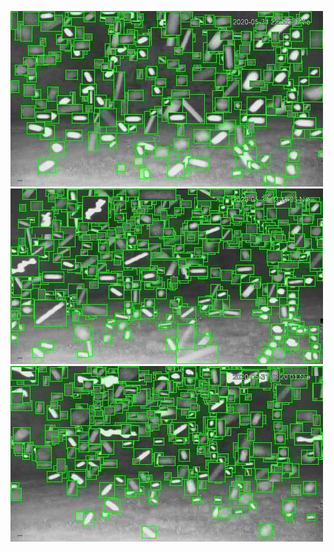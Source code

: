 ![20200531-221919-224924](in/20200531/20200531-221919-224924_0_.jpg)
![20200531-224929-231934](in/20200531/20200531-224929-231934_0_.jpg)
![20200531-231939-234944](in/20200531/20200531-231939-234944_0_.jpg)
